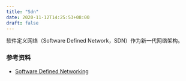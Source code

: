 ```yaml
---
title: "Sdn"
date: 2020-11-12T14:25:53+08:00
draft: false
---
```


软件定义网络（Software Defined Network，SDN）作为新一代网络架构。



### 参考资料

- [Software Defined Networking](https://tonydeng.github.io/sdn-handbook/)